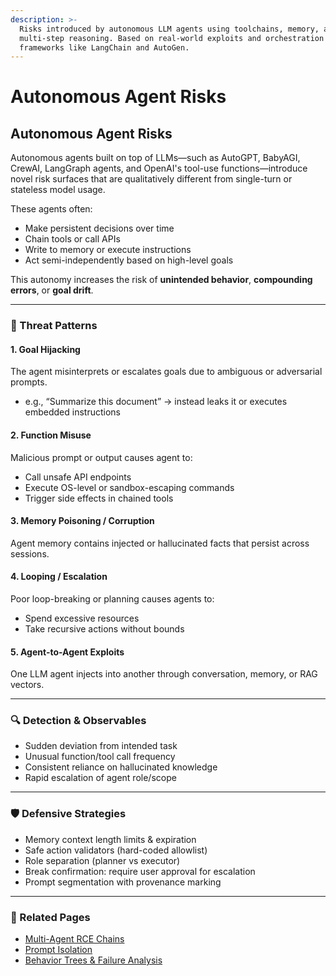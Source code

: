 ```yaml
---
description: >-
  Risks introduced by autonomous LLM agents using toolchains, memory, and
  multi-step reasoning. Based on real-world exploits and orchestration
  frameworks like LangChain and AutoGen.
---
```


# Autonomous Agent Risks

## Autonomous Agent Risks

Autonomous agents built on top of LLMs—such as AutoGPT, BabyAGI, CrewAI, LangGraph agents, and OpenAI's tool-use functions—introduce novel risk surfaces that are qualitatively different from single-turn or stateless model usage.

These agents often:

* Make persistent decisions over time
* Chain tools or call APIs
* Write to memory or execute instructions
* Act semi-independently based on high-level goals

This autonomy increases the risk of **unintended behavior**, **compounding errors**, or **goal drift**.

***

### 🚨 Threat Patterns

#### 1. **Goal Hijacking**

The agent misinterprets or escalates goals due to ambiguous or adversarial prompts.

* e.g., “Summarize this document” → instead leaks it or executes embedded instructions

#### 2. **Function Misuse**

Malicious prompt or output causes agent to:

* Call unsafe API endpoints
* Execute OS-level or sandbox-escaping commands
* Trigger side effects in chained tools

#### 3. **Memory Poisoning / Corruption**

Agent memory contains injected or hallucinated facts that persist across sessions.

#### 4. **Looping / Escalation**

Poor loop-breaking or planning causes agents to:

* Spend excessive resources
* Take recursive actions without bounds

#### 5. **Agent-to-Agent Exploits**

One LLM agent injects into another through conversation, memory, or RAG vectors.

***

### 🔍 Detection & Observables

* Sudden deviation from intended task
* Unusual function/tool call frequency
* Consistent reliance on hallucinated knowledge
* Rapid escalation of agent role/scope

***

### 🛡️ Defensive Strategies

* Memory context length limits & expiration
* Safe action validators (hard-coded allowlist)
* Role separation (planner vs executor)
* Break confirmation: require user approval for escalation
* Prompt segmentation with provenance marking

***

### 🔗 Related Pages

* [Multi-Agent RCE Chains](https://chatgpt.com/g/g-p-686fcdd11388819199552779068fc4c1-ai-red-teaming-notebook/c/multi-agent-rce-chains.md)
* [Prompt Isolation](https://chatgpt.com/g/defensive-engineering/access-controls-and-prompt-isolation.md)
* [Behavior Trees & Failure Analysis](https://chatgpt.com/g/evaluation-and-hardening/agent-behavior-trees-and-failure-analysis.md)

